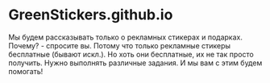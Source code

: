 # GreenStickers.github.io
Мы будем рассказывать только о рекламных стикерах и подарках. Почему? - спросите вы. Потому что только рекламные стикеры бесплатные (бывают искл.). Но хоть они бесплатные, их не так просто получить. Нужно выполнять различные задания. И мы вам с этим будем помогать!
